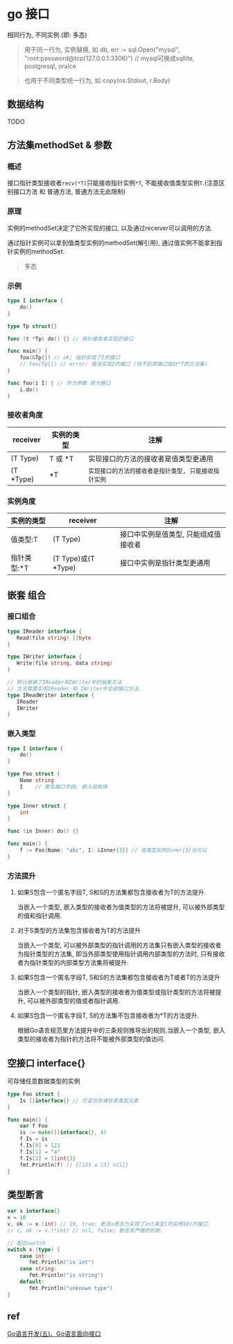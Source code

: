 # go 接口

相同行为, 不同实例.(即: 多态)

> 用于同一行为, 实例替换, 如 db, err := sql.Open("mysql", "root:password@tcp(127.0.0.1:3306)") // mysql可换成sqllite,  postgresql,  oralce  

> 也用于不同类型统一行为, 如 copy(os.Stdout, r.Body)  

## 数据结构

TODO

## 方法集methodSet & 参数

### 概述

接口指针类型接收者`recv(*T)`只能接收指针实例`*T`, 不能接收值类型实例`T`.(注意区别接口方法 和 普通方法, 普通方法无此限制)

### 原理

实例的methodSet决定了它所实现的接口, 以及通过receiver可以调用的方法.  

通过指针实例可以拿到值类型实例的methodSet(解引用), 通过值实例不能拿到指针实例的methodSet.  

> 多态

### 示例

```go
type I interface {
    do()
}

type Tp struct{}

func (t *Tp) do() {} // 指针接收者实现的接口

func main() {
    foo(&Tp{}) // ok; 指针实现了I的接口
    // foo(Tp{}) // error; 值没实现I的接口 (找不到其接口指针*T的方法集)
}

func foo(i I) { // 作为参数 转为接口
    i.do()
}
```

### 接收者角度

| receiver  | 实例的类型 | 注解                                                    |
| --------- | ---------- | ------------------------------------------------------- |
| (T Type)  | T 或 *T    | 实现接口的方法的接收者是值类型更通用                   |
| (T \*Type) | *T         | `实现接口的方法的接收者是指针类型, 只能接收指针实例` |

### 实例角度

| 实例的类型  | receiver            | 注解                                 |
| ----------- | ------------------- | ------------------------------------ |
| 值类型:T    | (T Type)            | 接口中实例是值类型, 只能组成值接收者 |
| 指针类型:\*T | (T Type)或(T *Type) | 接口中实例是指针类型更通用           |

## 嵌套 组合

### 接口组合

```go
type IReader interface {
   Read(file string) []byte
}

type IWriter interface {
   Write(file string, data string)
}

// 默认继承了IReader和IWriter中的抽象方法
// 方法需要实现IReader 和 IWriter中全部接口方法.
type IReadWriter interface {
   IReader
   IWriter
}
```

### 嵌入类型

```go
type I interface {
    do()
}

type Foo struct {
    Name string
    I    // 匿名接口字段; 嵌入结构体
}

type Inner struct {
    int
}

func (in Inner) do() {}

func main() {
    f := Foo{Name: "abc", I: &Inner{3}} // 值类型实例Inner{3}也可以
}
```

### 方法提升

1. 如果S包含一个匿名字段T, S和S的方法集都包含接收者为T的方法提升.

   当嵌入一个类型, 嵌入类型的接收者为值类型的方法将被提升, 可以被外部类型的值和指针调用.

2. 对于S类型的方法集包含接收者为T的方法提升

   当嵌入一个类型, 可以被外部类型的指针调用的方法集只有嵌入类型的接收者为指针类型的方法集, 即当外部类型使用指针调用内部类型的方法时, 只有接收者为指针类型的内部类型方法集将被提升.

3. 如果S包含一个匿名字段T, S和S的方法集都包含接收者为T或者T的方法提升

   当嵌入一个类型的指针, 嵌入类型的接收者为值类型或指针类型的方法将被提升, 可以被外部类型的值或者指针调用.

4. 如果S包含一个匿名字段T, S的方法集不包含接收者为*T的方法提升.

   根据Go语言规范里方法提升中的三条规则推导出的规则.当嵌入一个类型, 嵌入类型的接收者为指针的方法将不能被外部类型的值访问.

## 空接口 interface{}

可存储任意数据类型的实例

```go
type Foo struct {
    Is []interface{} // 可混合存储任意类型元素
}

func main() {
    var f Foo
    is := make([]interface{}, 4)
    f.Is = is
    f.Is[0] = 123
    f.Is[1] = "a"
    f.Is[2] = []int{3}
    fmt.Println(f) // {[123 a [3] nil]}
}
```

## 类型断言

```go
var x interface{}
x = 10
v, ok := x.(int) // 10, true; 断言x是否为实现了int类型(的实例10)的接口.
// v, ok := x.(*int) // nil, false; 断言有严格的判断.
```

```go
// 配合switch
switch x.(type) {
    case int:
       fmt.Println("is int")
    case string:
       fmt.Println("is string")
    default:
       fmt.Println("unknown type")
}
```

## ref

[Go语言开发(五)、Go语言面向接口](https://blog.51cto.com/9291927/2130244)
